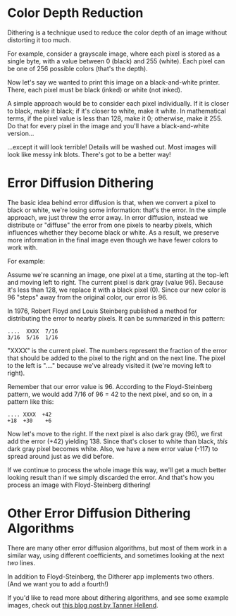 # Color Depth Reduction

Dithering is a technique used to reduce the color depth of an image
without distorting it too much.

For example, consider a grayscale image, where each pixel is stored as
a single byte, with a value between 0 (black) and 255 (white). Each
pixel can be one of 256 possible colors (that's the depth).

Now let's say we wanted to print this image on a black-and-white
printer. There, each pixel must be black (inked) or white (not inked).

A simple approach would be to consider each pixel individually. If it
is closer to black, make it black; if it's closer to white, make it
white. In mathematical terms, if the pixel value is less than 128,
make it 0; otherwise, make it 255. Do that for every pixel in the
image and you'll have a black-and-white version...

...except it will look terrible! Details will be washed out. Most
images will look like messy ink blots. There's got to be a better way!

# Error Diffusion Dithering

The basic idea behind error diffusion is that, when we convert a pixel
to black or white, we're losing some information: that's the error. In
the simple approach, we just threw the error away. In error diffusion,
instead we distribute or "diffuse" the error from one pixels to nearby
pixels, which influences whether they become black or white. As a
result, we preserve more information in the final image even though we
have fewer colors to work with.

For example:

Assume we're scanning an image, one pixel at a time, starting at the
top-left and moving left to right. The current pixel is dark gray
(value 96). Because it's less than 128, we replace it with a black
pixel (0). Since our new color is 96 "steps" away from the original
color, our error is 96.

In 1976, Robert Floyd and Louis Steinberg published a method for
distributing the error to nearby pixels. It can be summarized in this
pattern:

    ....  XXXX  7/16
    3/16  5/16  1/16

"XXXX" is the current pixel. The numbers represent the fraction of the
error that should be added to the pixel to the right and on the next
line. The pixel to the left is "...." because we've already visited it
(we're moving left to right).

Remember that our error value is 96. According to the Floyd-Steinberg
pattern, we would add 7/16 of 96 = 42 to the next pixel, and so on, in
a pattern like this:

    .... XXXX  +42
    +18  +30    +6

Now let's move to the right. If the next pixel is also dark gray (96),
we first add the error (+42) yielding 138. Since that's closer to
white than black, *this* dark gray pixel becomes white. Also, we have
a new error value (-117) to spread around just as we did before.

If we continue to process the whole image this way, we'll get a much
better looking result than if we simply discarded the error. And
that's how you process an image with Floyd-Steinberg dithering!

# Other Error Diffusion Dithering Algorithms

There are many other error diffusion algorithms, but most of them work
in a similar way, using different coefficients, and sometimes looking
at the next *two* lines.

In addition to Floyd-Steinberg, the Ditherer app implements two
others. (And we want you to add a fourth!)

If you'd like to read more about dithering algorithms, and see some
example images, check out [this blog post by Tanner Hellend][1].

[1]: https://www.tannerhelland.com/4660/dithering-eleven-algorithms-source-code/
